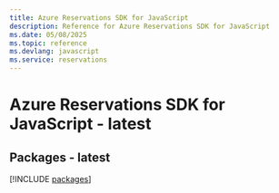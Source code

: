```yaml
---
title: Azure Reservations SDK for JavaScript
description: Reference for Azure Reservations SDK for JavaScript
ms.date: 05/08/2025
ms.topic: reference
ms.devlang: javascript
ms.service: reservations
---
```

# Azure Reservations SDK for JavaScript - latest
## Packages - latest
[!INCLUDE [packages](reservations-index.md)]